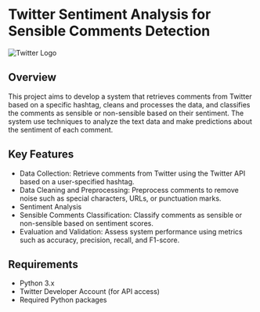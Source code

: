 # Twitter Sentiment Analysis for Sensible Comments Detection 
![Twitter Logo](https://th.bing.com/th/id/R.09d7b1d472035c8a96037646e862c807?rik=3ejhtq20WmF6VQ&riu=http%3a%2f%2ftous-logos.com%2fwp-content%2fuploads%2f2017%2f05%2fTwitter-logo.png&ehk=%2b7qkDxoOLYuCswLdEXkivelAU05qx48ME0PzkKgJ2D4%3d&risl=&pid=ImgRaw&r=0)

## Overview

This project aims to develop a system that retrieves comments from Twitter based on a specific hashtag, cleans and processes the data, and classifies the comments as sensible or non-sensible based on their sentiment. The system use techniques to analyze the text data and make predictions about the sentiment of each comment.

## Key Features

- Data Collection: Retrieve comments from Twitter using the Twitter API based on a user-specified hashtag.
- Data Cleaning and Preprocessing: Preprocess comments to remove noise such as special characters, URLs, or punctuation marks.
- Sentiment Analysis
- Sensible Comments Classification: Classify comments as sensible or non-sensible based on sentiment scores.
- Evaluation and Validation: Assess system performance using metrics such as accuracy, precision, recall, and F1-score.

## Requirements

- Python 3.x
- Twitter Developer Account (for API access)
- Required Python packages

